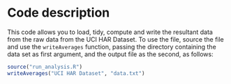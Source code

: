 # Code description

This code allows you to load, tidy, compute and write the resultant data from the raw data from the UCI
HAR Dataset. To use the file, source the file and use the `writeAverages` function, passing the directory containing the data set as first argument, and the output file as the second, as follows:

```r
source("run_analysis.R")
writeAverages("UCI HAR Dataset", "data.txt")
```
